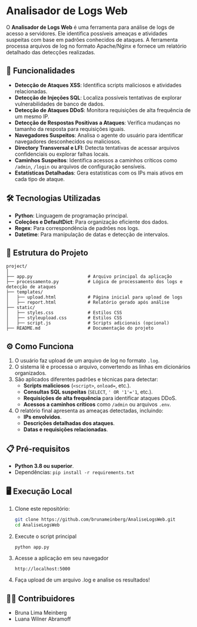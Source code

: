 # Analisador de Logs Web

O **Analisador de Logs Web** é uma ferramenta para análise de logs de acesso a servidores. Ele identifica possíveis ameaças e atividades suspeitas com base em padrões conhecidos de ataques. A ferramenta processa arquivos de log no formato Apache/Nginx e fornece um relatório detalhado das detecções realizadas.

## 🚀 Funcionalidades

- **Detecção de Ataques XSS**: Identifica scripts maliciosos e atividades relacionadas.
- **Detecção de Injeções SQL**: Localiza possíveis tentativas de explorar vulnerabilidades de banco de dados.
- **Detecção de Ataques DDoS**: Monitora requisições de alta frequência de um mesmo IP.
- **Detecção de Respostas Positivas a Ataques**: Verifica mudanças no tamanho da resposta para requisições iguais.
- **Navegadores Suspeitos**: Analisa o agente do usuário para identificar navegadores desconhecidos ou maliciosos.
- **Directory Transversal e LFI**: Detecta tentativas de acessar arquivos confidenciais ou explorar falhas locais.
- **Caminhos Suspeitos**: Identifica acessos a caminhos críticos como `/admin`, `/login` ou arquivos de configuração sensíveis.
- **Estatísticas Detalhadas**: Gera estatísticas com os IPs mais ativos em cada tipo de ataque.

## 🛠️ Tecnologias Utilizadas

- **Python**: Linguagem de programação principal.
- **Coleções e DefaultDict**: Para organização eficiente dos dados.
- **Regex**: Para correspondência de padrões nos logs.
- **Datetime**: Para manipulação de datas e detecção de intervalos.

## 📂 Estrutura do Projeto

```plaintext
project/
│
├── app.py                     # Arquivo principal da aplicação
├── processamento.py           # Lógica de processamento dos logs e detecção de ataques
├── templates/
│   ├── upload.html            # Página inicial para upload de logs
│   ├── report.html            # Relatório gerado após análise
├── static/
│   ├── styles.css             # Estilos CSS
│   ├── styleupload.css        # Estilos CSS
│   ├── script.js              # Scripts adicionais (opcional)
├── README.md                  # Documentação do projeto
```

## ⚙️ Como Funciona

1. O usuário faz upload de um arquivo de log no formato `.log`.
2. O sistema lê e processa o arquivo, convertendo as linhas em dicionários organizados.
3. São aplicados diferentes padrões e técnicas para detectar:
   - **Scripts maliciosos** (`<script>`, `onload=`, etc.).
   - **Consultas SQL suspeitas** (`SELECT`, `' OR '1'='1`, etc.).
   - **Requisições de alta frequência** para identificar ataques DDoS.
   - **Acessos a caminhos críticos** como `/admin` ou arquivos `.env`.
4. O relatório final apresenta as ameaças detectadas, incluindo:
   - **IPs envolvidos**.
   - **Descrições detalhadas dos ataques**.
   - **Datas e requisições relacionadas**.

## 📋 Pré-requisitos

- **Python 3.8 ou superior**.
- Dependências: `pip install -r requirements.txt`

## 🖥️ Execução Local

1. Clone este repositório:

   ```bash
   git clone https://github.com/brunameinberg/AnaliseLogsWeb.git
   cd AnaliseLogsWeb
   ```
2. Execute o script principal
   
   ```bash
   python app.py
   ```
   
3. Acesse a aplicação em seu navegador
   
   ```plaintext
   http://localhost:5000
   ```

4. Faça upload de um arquivo .log e analise os resultados!

## 👨‍💻 Contribuidores

- Bruna Lima Meinberg
- Luana Wilner Abramoff



